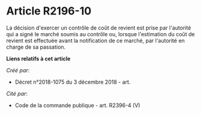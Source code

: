 # Article R2196-10

La décision d'exercer un contrôle de coût de revient est prise par l'autorité qui a signé le marché soumis au contrôle ou,
lorsque l'estimation du coût de revient est effectuée avant la notification de ce marché, par l'autorité en charge de sa
passation.

**Liens relatifs à cet article**

_Créé par_:

  - Décret n°2018-1075 du 3 décembre 2018 - art.

_Cité par_:

  - Code de la commande publique - art. R2396-4 (V)
